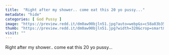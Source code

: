 ```yaml
---
title:  "Right after my shower.. come eat this 20 yo pussy..."
metadate: "hide"
categories: [ God Pussy ]
image: "https://preview.redd.it/dm0aw90bjln51.jpg?auto=webp&s=c58a83b35cd287f458f5623911c3e1729cf59b33"
thumb: "https://preview.redd.it/dm0aw90bjln51.jpg?width=320&crop=smart&auto=webp&s=6aea5b5c84a4a1f6c804bbf8dba74d0dad67d20f"
visit: ""
---
```

Right after my shower.. come eat this 20 yo pussy...
